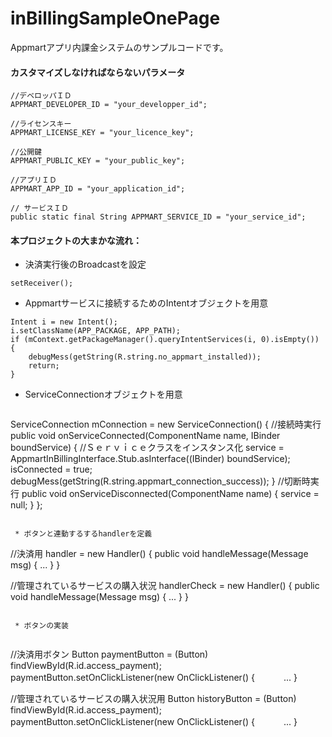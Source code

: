 inBillingSampleOnePage
======================

Appmartアプリ内課金システムのサンプルコードです。


#### カスタマイズしなければならないパラメータ

```
//デベロッパＩＤ
APPMART_DEVELOPER_ID = "your_developper_id";

//ライセンスキー
APPMART_LICENSE_KEY = "your_licence_key";

//公開鍵
APPMART_PUBLIC_KEY = "your_public_key";

//アプリＩＤ
APPMART_APP_ID = "your_application_id";

// サービスＩＤ
public static final String APPMART_SERVICE_ID = "your_service_id";
```

#### 本プロジェクトの大まかな流れ：


 *  決済実行後のBroadcastを設定

`setReceiver();` 

 * Appmartサービスに接続するためのIntentオブジェクトを用意
 
```
Intent i = new Intent();
i.setClassName(APP_PACKAGE, APP_PATH);
if (mContext.getPackageManager().queryIntentServices(i, 0).isEmpty()) {
	debugMess(getString(R.string.no_appmart_installed));
	return;
}
```
 
 * ServiceConnectionオブジェクトを用意
 
   ```
ServiceConnection mConnection = new ServiceConnection() {
	//接続時実行
	public void onServiceConnected(ComponentName name,
			IBinder boundService) {
		//Ｓｅｒｖｉｃｅクラスをインスタンス化
		service = AppmartInBillingInterface.Stub.asInterface((IBinder) boundService);
		isConnected = true;
		debugMess(getString(R.string.appmart_connection_success));
	}
	//切断時実行
	public void onServiceDisconnected(ComponentName name) {
		service = null;
	}
};
```
 
 * ボタンと連動するするhandlerを定義
```
//決済用
handler = new Handler() {
   public void handleMessage(Message msg) {
   ...
   }
}

//管理されているサービスの購入状況
handlerCheck = new Handler() {
   public void handleMessage(Message msg) {
   ...
   }
}
```

 * ボタンの実装
 
```
//決済用ボタン
Button paymentButton = (Button) findViewById(R.id.access_payment);
paymentButton.setOnClickListener(new OnClickListener() {
　　　...
}

//管理されているサービスの購入状況用
Button historyButton = (Button) findViewById(R.id.access_payment);
paymentButton.setOnClickListener(new OnClickListener() {
　　　...
}
```

